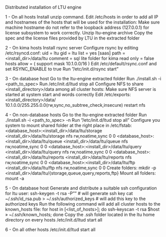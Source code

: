 Distributed installation of LTU engine

1 - On all hosts
Install unzip command.
Edit /etc/hosts in order to add all IP and hostnames of the hosts that will be used for the installation:
Make sure machine hostname do not refer to the loopback address (127.0.0.1) for license subsystem to work correctly.
Unzip ltu-engine archive
Copy the spec and the license files provided by LTU in the extracted folder

2 - On kima hosts
Install rsync server
Configure rsync by editing /etc/rsyncd.conf:
 uid = ltu gid = ltu  list = yes [saas] path = <install_dir>/data/ltu comment = sql lite folder for kima read only = false hosts allow = <database host> ( support mask 10.1.0.0/16 )
Edit /etc/default/rsync.conf and set RSYNC_ENABLE to true
Run ”/etc/init.d/rsync start”

3 - On database host
Go to the ltu-engine extracted folder
Run ./install.sh -i <path_to_spec>
Run /etc/init.d/ltud stop all
Configure NFS to share <install_directory>/data among all cluster hosts:
Make sure NFS server is started at system start and words correctly
Edit /etc/exports:
<install_directory>/data/ 10.1.0.0/255.255.0.0(rw,sync,no_subtree_check,insecure)
restart nfs

4 - On non-database hosts
Go to the ltu-engine extracted folder
Run ./install.sh -i <path_to_spec> -n
Run ”/etc/init.d/ltud stop all”
Configure you system to mount shared folder at the right place in /etc/fstab:
<database_host>:<install_dir>/data/ltu/storage <install_dir>/data/ltu/storage nfs rw,noatime,sync 0 0 <database_host>:<install_dir>/data/ltu/queue <install_dir>/data/ltu/queue nfs 
rw,noatime,sync 0 0 <database_host>:<install_dir>/data/ltu/query <install_dir>/data/ltu/query nfs rw,noatime,sync 0 0 <database_host>:<install_dir>/data/ltu/reports 
<install_dir>/data/ltu/reports nfs rw,noatime,sync 0 0 <database_host>:<install_dir>/data/ltu/ftp <install_dir>/data/ltu/ftp nfs rw,noatime,sync 0 0
Create folders:
mkdir -p <install_dir>/data/ltu/{storage,queue,query,reports,ftp}
Mount all folders:
mount -a

5 - On database host
Generate and distribute a suitable ssh configuration for ltu user:
ssh-keygen -t rsa -P”” # will generate ssh key
cat ~/.ssh/id_rsa.pub > ~/.ssh/authorized_keys # will add this key to the authorized keys
Run the following command will add all cluster hosts to the known_hosts file:
for host in [<list_of_hosts>]; do ssh-keyscan -t rsa $host » ~/.ssh/known_hosts; done
Copy the .ssh folder located in the ltu home directory on every hosts
/etc/init.d/ltud start all

6 - On all other hosts
/etc/init.d/ltud start all
